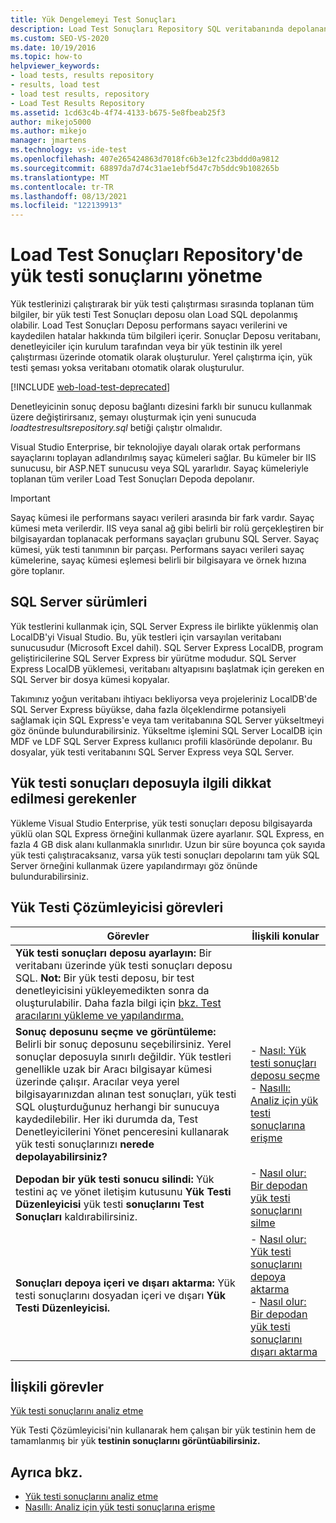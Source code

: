 ```yaml
---
title: Yük Dengelemeyi Test Sonuçları
description: Load Test Sonuçları Repository SQL veritabanında depolanan yük testi sırasında toplanan verileri yönetmeyi öğrenin.
ms.custom: SEO-VS-2020
ms.date: 10/19/2016
ms.topic: how-to
helpviewer_keywords:
- load tests, results repository
- results, load test
- load test results, repository
- Load Test Results Repository
ms.assetid: 1cd63c4b-4f74-4133-b675-5e8fbeab25f3
author: mikejo5000
ms.author: mikejo
manager: jmartens
ms.technology: vs-ide-test
ms.openlocfilehash: 407e265424863d7018fc6b3e12fc23bddd0a9812
ms.sourcegitcommit: 68897da7d74c31ae1ebf5d47c7b5ddc9b108265b
ms.translationtype: MT
ms.contentlocale: tr-TR
ms.lasthandoff: 08/13/2021
ms.locfileid: "122139913"
---
```

# <a name="manage-load-test-results-in-the-load-test-results-repository"></a>Load Test Sonuçları Repository'de yük testi sonuçlarını yönetme

Yük testlerinizi çalıştırarak bir yük testi çalıştırması sırasında toplanan tüm bilgiler, bir yük testi Test Sonuçları deposu olan Load SQL depolanmış olabilir. Load Test Sonuçları Deposu performans sayacı verilerini ve kaydedilen hatalar hakkında tüm bilgileri içerir. Sonuçlar Deposu veritabanı, denetleyiciler için kurulum tarafından veya bir yük testinin ilk yerel çalıştırması üzerinde otomatik olarak oluşturulur. Yerel çalıştırma için, yük testi şeması yoksa veritabanı otomatik olarak oluşturulur.

[!INCLUDE [web-load-test-deprecated](includes/web-load-test-deprecated.md)]

Denetleyicinin sonuç deposu bağlantı dizesini farklı bir sunucu kullanmak üzere değiştirirsanız, şemayı oluşturmak için yeni sunucuda *loadtestresultsrepository.sql* betiği çalıştır olmalıdır.

Visual Studio Enterprise, bir teknolojiye dayalı olarak ortak performans sayaçlarını toplayan adlandırılmış sayaç kümeleri sağlar. Bu kümeler bir IIS sunucusu, bir ASP.NET sunucusu veya SQL yararlıdır. Sayaç kümeleriyle toplanan tüm veriler Load Test Sonuçları Depoda depolanır.

> [!IMPORTANT]
> Sayaç kümesi ile performans sayacı verileri arasında bir fark vardır. Sayaç kümesi meta verilerdir. IIS veya sanal ağ gibi belirli bir rolü gerçekleştiren bir bilgisayardan toplanacak performans sayaçları grubunu SQL Server. Sayaç kümesi, yük testi tanımının bir parçası. Performans sayacı verileri sayaç kümelerine, sayaç kümesi eşlemesi belirli bir bilgisayara ve örnek hızına göre toplanır.

## <a name="sql-server-versions"></a>SQL Server sürümleri

Yük testlerini kullanmak için, SQL Server Express ile birlikte yüklenmiş olan LocalDB'yi Visual Studio. Bu, yük testleri için varsayılan veritabanı sunucusudur (Microsoft Excel dahil). SQL Server Express LocalDB, program geliştiricilerine SQL Server Express bir yürütme modudur. SQL Server Express LocalDB yüklemesi, veritabanı altyapısını başlatmak için gereken en SQL Server bir dosya kümesi kopyalar.

Takımınız yoğun veritabanı ihtiyacı bekliyorsa veya projeleriniz LocalDB'de SQL Server Express büyükse, daha fazla ölçeklendirme potansiyeli sağlamak için SQL Express'e veya tam veritabanına SQL Server yükseltmeyi göz önünde bulundurabilirsiniz. Yükseltme işlemini SQL Server LocalDB için MDF ve LDF SQL Server Express kullanıcı profili klasöründe depolanır. Bu dosyalar, yük testi veritabanını SQL Server Express veya SQL Server.

## <a name="load-test-results-store-considerations"></a>Yük testi sonuçları deposuyla ilgili dikkat edilmesi gerekenler

Yükleme Visual Studio Enterprise, yük testi sonuçları deposu bilgisayarda yüklü olan SQL Express örneğini kullanmak üzere ayarlanır. SQL Express, en fazla 4 GB disk alanı kullanmakla sınırlıdır. Uzun bir süre boyunca çok sayıda yük testi çalıştıracaksanız, varsa yük testi sonuçları depolarını tam yük SQL Server örneğini kullanmak üzere yapılandırmayı göz önünde bulundurabilirsiniz.

## <a name="load-test-analyzer-tasks"></a>Yük Testi Çözümleyicisi görevleri

|Görevler|İlişkili konular|
|-|-----------------------|
|**Yük testi sonuçları deposu ayarlayın:** Bir veritabanı üzerinde yük testi sonuçları deposu SQL. **Not:**  Bir yük testi deposu, bir test denetleyicisini yükleyemedikten sonra da oluşturulabilir. Daha fazla bilgi için [bkz. Test aracılarını yükleme ve yapılandırma.](../test/lab-management/install-configure-test-agents.md)||
|**Sonuç deposunu seçme ve görüntüleme:** Belirli bir sonuç deposunu seçebilirsiniz. Yerel sonuçlar deposuyla sınırlı değildir. Yük testleri genellikle uzak bir Aracı bilgisayar kümesi üzerinde çalışır. Aracılar veya yerel bilgisayarınızdan alınan test sonuçları, yük testi SQL oluşturduğunuz herhangi bir sunucuya kaydedilebilir. Her iki durumda da, Test Denetleyicilerini Yönet penceresini kullanarak yük testi sonuçlarınızı **nerede depolayabilirsiniz?**|-   [Nasıl: Yük testi sonuçları deposu seçme](../test/how-to-select-a-load-test-results-repository.md)<br />-   [Nasıllı: Analiz için yük testi sonuçlarına erişme](../test/how-to-access-load-test-results-for-analysis.md)|
|**Depodan bir yük testi sonucu silindi:** Yük testini aç ve yönet iletişim kutusunu **Yük Testi Düzenleyicisi** yük testi **sonuçlarını Test Sonuçları** kaldırabilirsiniz.|-   [Nasıl olur: Bir depodan yük testi sonuçlarını silme](../test/how-to-delete-load-test-results-from-a-repository.md)|
|**Sonuçları depoya içeri ve dışarı aktarma:** Yük testi sonuçlarını dosyadan içeri ve dışarı **Yük Testi Düzenleyicisi.**|-   [Nasıl olur: Yük testi sonuçlarını depoya aktarma](../test/how-to-import-load-test-results-into-a-repository.md)<br />-   [Nasıl olur: Bir depodan yük testi sonuçlarını dışarı aktarma](../test/how-to-export-load-test-results-from-a-repository.md)|

## <a name="related-tasks"></a>İlişkili görevler

[Yük testi sonuçlarını analiz etme](../test/analyze-load-test-results-using-the-load-test-analyzer.md)

Yük Testi Çözümleyicisi'nin kullanarak hem çalışan bir yük testinin hem de tamamlanmış bir yük **testinin sonuçlarını görüntüabilirsiniz.**

## <a name="see-also"></a>Ayrıca bkz.

- [Yük testi sonuçlarını analiz etme](../test/analyze-load-test-results-using-the-load-test-analyzer.md)
- [Nasıllı: Analiz için yük testi sonuçlarına erişme](../test/how-to-access-load-test-results-for-analysis.md)
